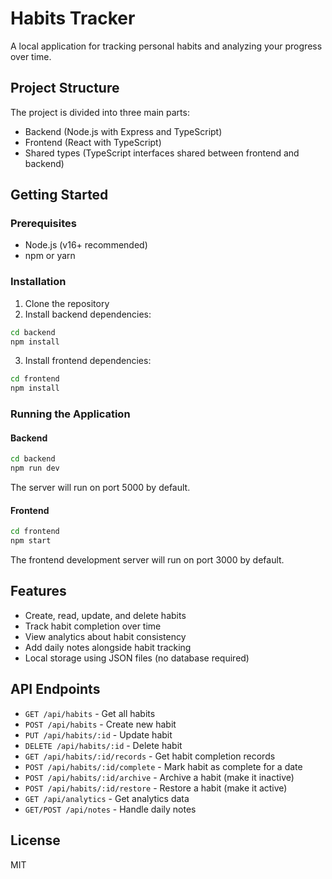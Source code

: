 # Habits Tracker

A local application for tracking personal habits and analyzing your progress over time.

## Project Structure

The project is divided into three main parts:

- Backend (Node.js with Express and TypeScript)
- Frontend (React with TypeScript)
- Shared types (TypeScript interfaces shared between frontend and backend)

## Getting Started

### Prerequisites

- Node.js (v16+ recommended)
- npm or yarn

### Installation

1. Clone the repository
2. Install backend dependencies:

```bash
cd backend
npm install
```

3. Install frontend dependencies:

```bash
cd frontend
npm install
```

### Running the Application

#### Backend

```bash
cd backend
npm run dev
```

The server will run on port 5000 by default.

#### Frontend

```bash
cd frontend
npm start
```

The frontend development server will run on port 3000 by default.

## Features

- Create, read, update, and delete habits
- Track habit completion over time
- View analytics about habit consistency
- Add daily notes alongside habit tracking
- Local storage using JSON files (no database required)

## API Endpoints

- `GET /api/habits` - Get all habits
- `POST /api/habits` - Create new habit
- `PUT /api/habits/:id` - Update habit
- `DELETE /api/habits/:id` - Delete habit
- `GET /api/habits/:id/records` - Get habit completion records
- `POST /api/habits/:id/complete` - Mark habit as complete for a date
- `POST /api/habits/:id/archive` - Archive a habit (make it inactive)
- `POST /api/habits/:id/restore` - Restore a habit (make it active)
- `GET /api/analytics` - Get analytics data
- `GET/POST /api/notes` - Handle daily notes

## License

MIT

